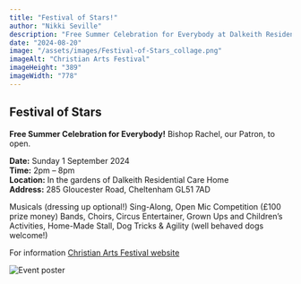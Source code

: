 ```yaml
---
title: "Festival of Stars!"
author: "Nikki Seville"
description: "Free Summer Celebration for Everybody at Dalkeith Residential Care Home on Sunday September 1st"
date: "2024-08-20"
image: "/assets/images/Festival-of-Stars_collage.png"
imageAlt: "Christian Arts Festival"
imageHeight: "389"
imageWidth: "778"
---
```


## Festival of Stars

**Free Summer Celebration for Everybody!** Bishop Rachel, our Patron, to open.

**Date:** Sunday 1 September 2024  
**Time:** 2pm – 8pm  
**Location:** In the gardens of Dalkeith Residential Care Home  
**Address:** 285 Gloucester Road, Cheltenham GL51 7AD

Musicals (dressing up optional!) Sing-Along, Open Mic Competition (£100 prize money) Bands, Choirs, Circus Entertainer, Grown Ups and Children’s Activities, Home-Made Stall, Dog Tricks & Agility (well behaved dogs welcome!)

For information [Christian Arts Festival website](https://www.christianartsfestival.org/sessions/festival-of-stars-open-to-everyone/)

![Event poster](/assets/images/Festival-of-Stars_2024_flyer.jpg "Download this image and print out for your noticeboard")
